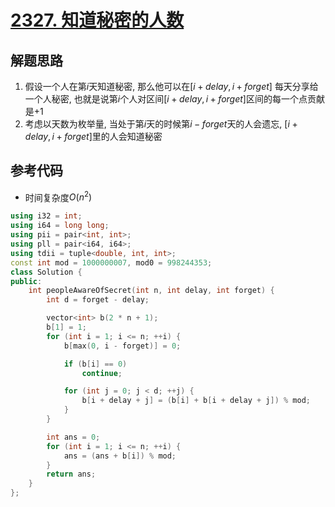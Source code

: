 # [2327. 知道秘密的人数](https://leetcode.cn/problems/number-of-people-aware-of-a-secret/)

## 解题思路

1. 假设一个人在第$i$天知道秘密, 那么他可以在$[i + delay, i + forget]$ 每天分享给一个人秘密, 也就是说第$i$个人对区间$[i + delay, i + forget]$区间的每一个点贡献是$+1$
2. 考虑以天数为枚举量, 当处于第$i$天的时候第$i - forget$天的人会遗忘, $[i+ delay, i + forget]$里的人会知道秘密 


## 参考代码

+ 时间复杂度$O(n^2)$


```cpp
using i32 = int;
using i64 = long long;
using pii = pair<int, int>;
using pll = pair<i64, i64>;
using tdii = tuple<double, int, int>;
const int mod = 1000000007, mod0 = 998244353;
class Solution {
public:
    int peopleAwareOfSecret(int n, int delay, int forget) {
        int d = forget - delay;

        vector<int> b(2 * n + 1);
        b[1] = 1;
        for (int i = 1; i <= n; ++i) {
            b[max(0, i - forget)] = 0;

            if (b[i] == 0)
                continue;

            for (int j = 0; j < d; ++j) {
                b[i + delay + j] = (b[i] + b[i + delay + j]) % mod;
            }
        }

        int ans = 0;
        for (int i = 1; i <= n; ++i) {
            ans = (ans + b[i]) % mod;
        }
        return ans;
    }
};

```
